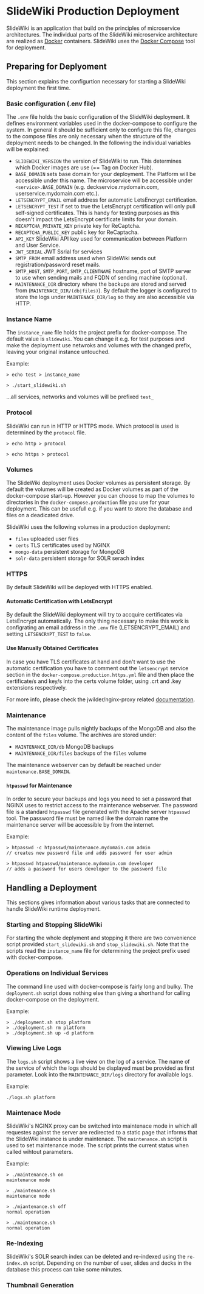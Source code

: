 # SlideWiki Production Deployment

SlideWiki is an application that build on the principles of microservice architectures. The individual parts of the SlideWiki microservice architecture are realized as [Docker](https://www.docker.com/) containers. SlideWiki uses the [Docker Compose](https://docs.docker.com/compose/overview/) tool for deployment.


## Preparing for Deplyoment

This section explains the configurtion necessary for starting a SlideWiki deployment the first time.


### Basic configuration (.env file)

The `.env` file holds the basic configuration of the SlideWiki deployment. It defines environment variables used in the docker-compose to configure the system. In general it should be sufficient only to configure this file, changes to the compose files are only necessary when the structure of the deployment needs to be changed. In the following the individual variables will be explained:

- `SLIDEWIKI_VERSION` the version of SlideWiki to run. This determines which Docker images are use (== Tag on Docker Hub).
- `BASE_DOMAIN` sets base domain for your deployment. The Platform will be accessible under this name. The microservice will be accessible under `<service>.BASE_DOMAIN` (e.g. deckservice.mydomain.com, userservice.mydomain.com etc.).
- `LETSENCRYPT_EMAIL` email address for automatic LetsEncrypt certification.
- `LETSENCRYPT_TEST` if set to true the LetsEncrypt certification will only pull self-signed certificates. This is handy for testing purposes as this doesn't impact the LetsEncrypt certificate limits for your domain.
- `RECAPTCHA_PRIVATE_KEY` private key for ReCaptcha.
- `RECAPTCHA_PUBLIC_KEY` public key for ReCaptacha.
- `API_KEY` SlideWiki API key used for communication between Platform and User Service.
- `JWT_SERIAL` JWT Ssrial for services
- `SMTP_FROM` email address used when SlideWiki sends out registration/password reset mails.
- `SMTP_HOST`, `SMTP_PORT`, `SMTP_CLIENTNAME` hostname, port of SMTP server to use when sending mails and FQDN of sending machine (optional).
- `MAINTENANCE_DIR` directory where the backups are stored and served from (`MAINTENACE_DIR/(db|files)`). By default the logger is configured to store the logs under `MAINTENACE_DIR/log` so they are also accessible via HTTP.


### Instance Name

The `instance_name` file holds the project prefix for docker-compose. The default value is `slidewiki`. You can change it e.g. for test purposes and make the deployment use netwroks and volumes with the changed prefix, leaving your original instance untouched.

Example:
```
> echo test > instance_name

> ./start_slidewiki.sh

```
...all services, networks and volumes will be prefixed `test_`


### Protocol

SlideWiki can run in HTTP or HTTPS mode. Which protocol is used is determined by the `protocol` file.

```
> echo http > protocol

> echo https > protocol

```

### Volumes

The SlideWiki deployment uses Docker volumes as persistent storage. By default the volumes will be created as Docker volumes as part of the docker-compose start-up. However you can choose to map the volumes to directories in the `docker-compose.production` file you use for your deployment. This can be usefull e.g. if you want to store the database and files on a deadicated drive.

SlideWiki uses the following volumes in a production deployment:

- `files` uploaded user files
- `certs` TLS certificates used by NGINX
- `mongo-data` persistent storage for MongoDB
- `solr-data` persistent storage for SOLR serach index


### HTTPS

By default SlideWiki will be deployed with HTTPS enabled.

#### Automatic Certification with LetsEncrypt
By default the SlideWiki deployment will try to accquire certificates via LetsEncrypt automatically. The only thing necessary to make this work is configrating an email address in the `.env` file (LETSENCRYPT_EMAIL) and setting `LETSENCRYPT_TEST` to `false`.


#### Use Manually Obtained Certificates
In case you have TLS certificates at hand and don't want to use the automatic certification you have to comment out the `letsencrypt` service section in the `docker-compose.production.https.yml` file and then place the certificate/s and key/s into the certs volume folder, using .crt and .key extensions respectively.

For more info, please check the jwilder/nginx-proxy related [documentation](https://github.com/jwilder/nginx-proxy/blob/master/README.md#ssl-support).


### Maintenance

The maintenance image pulls nightly backups of the MongoDB and also the content of the `files` volume. The archives are stored under:

- `MAINTENANCE_DIR/db` MongoDB backups
- `MAINTENANCE_DIR/files` backups of the `files` volume

The maintenance webserver can by default be reached under `maintenance.BASE_DOMAIN`.

#### `htpasswd` for Maintenance
In order to secure your backups and logs you need to set a password that NGINX uses to restrict access to the maintenance webserver. The password file is a standard `htpasswd` file generated with the Apache server `htpasswd` tool. The password file must be named like the domain name the maintenance server will be accessible by from the internet.

Example:
```
> htpasswd -c htpasswd/maintenance.mydomain.com admin
// creates new password file and adds password for user admin

> htpasswd htpasswd/maintenance.mydomain.com developer
// adds a password for users developer to the password file
```


## Handling a Deployment

This sections gives information about various tasks that are connected to handle SlideWiki runtime deployment.


### Starting and Stopping SlideWiki

For starting the whole deplyment and stopping it there are two convenience script provided `start_slidewiki.sh` and `stop_slidewiki.sh`. Note that the scripts read the `instance_name` file for determining the project prefix used with docker-compose.

### Operations on Individual Services

The command line used with docker-compose is fairly long and bulky. The `deployment.sh` script does nothing else than giving a shorthand for calling docker-compose on the deployment.

Example:

```
> ./deployment.sh stop platform
> ./deployment.sh rm platform
> ./deployment.sh up -d platform
```

### Viewing Live Logs

The `logs.sh` script shows a live view on the log of a service. The name of the service of which the logs should be displayed must be provided as first parameter. Look into the `MAINTENANCE_DIR/logs` directory for available logs.

Example:
```
./logs.sh platform
```


### Maintenace Mode

SlideWiki's NGINX proxy can be switched into maintenace mode in which all requestes against the server are redirected to a static page that informs that the SlideWiki instance is under maintenace. The `maintenance.sh` script is used to set maintenance mode. The script prints the current status when called wihtout parameters.

Example:
```
> ./maintenance.sh on
maintenance mode

> ./maintenance.sh
maintenance mode

> ./miantenance.sh off
normal operation

> ./maintenance.sh
normal operation
```

### Re-Indexing

SlideWiki's SOLR search index can be deleted and re-indexed using the `re-index.sh` script. Depending on the number of user, slides and decks in the database this process can take some minutes.


### Thumbnail Generation
